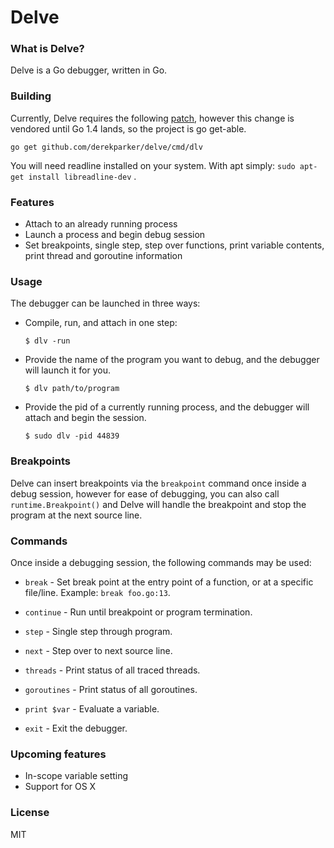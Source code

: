# Delve

### What is Delve?

Delve is a Go debugger, written in Go.

### Building

Currently, Delve requires the following [patch](https://codereview.appspot.com/117280043/), however this change is vendored until Go 1.4 lands, so the project is go get-able.

```
go get github.com/derekparker/delve/cmd/dlv
```

You will need readline installed on your system. With apt simply: `sudo apt-get install libreadline-dev` .

### Features

* Attach to an already running process
* Launch a process and begin debug session
* Set breakpoints, single step, step over functions, print variable contents, print thread and goroutine information

### Usage

The debugger can be launched in three ways:

* Compile, run, and attach in one step:

	```
	$ dlv -run
	```

* Provide the name of the program you want to debug, and the debugger will launch it for you.

	```
	$ dlv path/to/program
	```

* Provide the pid of a currently running process, and the debugger will attach and begin the session.

	```
	$ sudo dlv -pid 44839
	```

### Breakpoints

Delve can insert breakpoints via the `breakpoint` command once inside a debug session, however for ease of debugging, you can also call `runtime.Breakpoint()` and Delve will handle the breakpoint and stop the program at the next source line.

### Commands

Once inside a debugging session, the following commands may be used:

* `break` - Set break point at the entry point of a function, or at a specific file/line. Example: `break foo.go:13`.

* `continue` - Run until breakpoint or program termination.

* `step` - Single step through program.

* `next` - Step over to next source line.

* `threads` - Print status of all traced threads.

* `goroutines` - Print status of all goroutines.

* `print $var` - Evaluate a variable.

* `exit` - Exit the debugger.


### Upcoming features

* In-scope variable setting
* Support for OS X

### License

MIT

